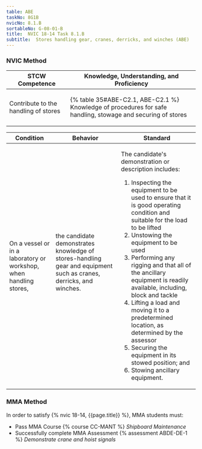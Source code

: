 ```yaml
---
table: ABE
taskNo: 8G1B
nvicNo: 8.1.B 
sortableNo: G-08-01-B
title:  NVIC 18-14 Task 8.1.B 
subtitle:  Stores handling gear, cranes, derricks, and winches (ABE)
---
```






### NVIC Method

<a style="display:none;" onclick="togglevisibility('nvic_methods')" >Show NVIC method.</a>

<div id='nvic_methods' class='show'>

<table>
<thead>
<tr>
<th class='forty'> STCW Competence </th>
<th class='sixty'> Knowledge, Understanding, and Proficiency </th>
</tr>
</thead>

<tbody>
<tr><td markdown='1'>

Contribute to the handling of stores

</td><td markdown='1'>

{% table 35#ABE-C2.1, ABE-C2.1 %} Knowledge of procedures for safe handling, stowage and securing of stores

</td></tr>


</tbody>
</table>


<table>
<thead>
<tr><th class='twenty'>  Condition </th><th class='twenty'> Behavior </th><th  class='sixty'>Standard </th></tr>
</thead>
<tbody >



<tr><td markdown='1'>

On a vessel or in a laboratory or workshop, when handling stores,

</td><td markdown='1'>

the candidate demonstrates knowledge of stores-handling gear and equipment such as cranes, derricks, and winches.

<br>

<div class="tooltip" markdown='1'>



</div>


</td><td markdown='1'>

The candidate's demonstration or description includes: 

1. Inspecting the equipment to be used to ensure that it is good operating condition and suitable for the load to be lifted
2. Unstowing the equipment to be used
3. Performing any rigging and that all of the ancillary equipment is readily available, including, block and tackle
4. Lifting a load and moving it to a predetermined location, as determined by the assessor
5. Securing the equipment in its stowed position; and 
6. Stowing ancillary equipment. 

</td></tr>
</tbody>
</table>
</div>


### MMA Method

In order to satisfy  {% nvic 18-14, {{page.title}}  %}, MMA students must:

* Pass MMA Course {% course CC-MANT %}  *Shipboard Maintenance*
* Successfully complete MMA Assessment {% assessment ABDE-DE-1 %} *Demonstrate crane and hoist signals*
